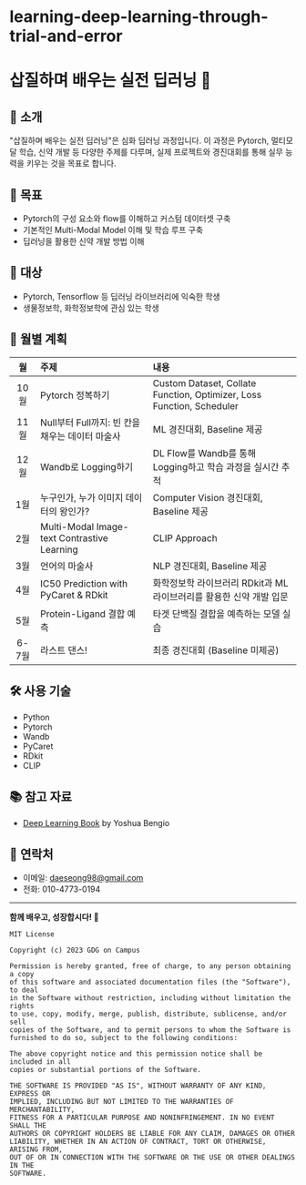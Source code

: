 # learning-deep-learning-through-trial-and-error


# 삽질하며 배우는 실전 딥러닝 🚀

## 🌟 소개

"삽질하며 배우는 실전 딥러닝"은 심화 딥러닝 과정입니다. 이 과정은 Pytorch, 멀티모달 학습, 신약 개발 등 다양한 주제를 다루며, 실제 프로젝트와 경진대회를 통해 실무 능력을 키우는 것을 목표로 합니다.

## 🎯 목표

- Pytorch의 구성 요소와 flow를 이해하고 커스텀 데이터셋 구축
- 기본적인 Multi-Modal Model 이해 및 학습 루프 구축
- 딥러닝을 활용한 신약 개발 방법 이해

## 👥 대상

- Pytorch, Tensorflow 등 딥러닝 라이브러리에 익숙한 학생
- 생물정보학, 화학정보학에 관심 있는 학생

## 📅 월별 계획

| 월 | 주제 | 내용 |
|:--:|:-----|:-----|
| 10월 | Pytorch 정복하기 | Custom Dataset, Collate Function, Optimizer, Loss Function, Scheduler |
| 11월 | Null부터 Full까지: 빈 칸을 채우는 데이터 마술사 | ML 경진대회, Baseline 제공 |
| 12월 | Wandb로 Logging하기 | DL Flow를 Wandb를 통해 Logging하고 학습 과정을 실시간 추적 |
| 1월 | 누구인가, 누가 이미지 데이터의 왕인가? | Computer Vision 경진대회, Baseline 제공 |
| 2월 | Multi-Modal Image-text Contrastive Learning | CLIP Approach |
| 3월 | 언어의 마술사 | NLP 경진대회, Baseline 제공 |
| 4월 | IC50 Prediction with PyCaret & RDkit | 화학정보학 라이브러리 RDkit과 ML 라이브러리를 활용한 신약 개발 입문 |
| 5월 | Protein-Ligand 결합 예측 | 타겟 단백질 결합을 예측하는 모델 실습 |
| 6-7월 | 라스트 댄스! | 최종 경진대회 (Baseline 미제공) |

## 🛠 사용 기술
- Python
- Pytorch
- Wandb
- PyCaret
- RDkit
- CLIP

## 📚 참고 자료

- [Deep Learning Book](https://www.deeplearningbook.org/) by Yoshua Bengio

## 💬 연락처

- 이메일: daeseong98@gmail.com
- 전화: 010-4773-0194

---

**함께 배우고, 성장합시다! 🚀**

```
MIT License

Copyright (c) 2023 GDG on Campus

Permission is hereby granted, free of charge, to any person obtaining a copy
of this software and associated documentation files (the "Software"), to deal
in the Software without restriction, including without limitation the rights
to use, copy, modify, merge, publish, distribute, sublicense, and/or sell
copies of the Software, and to permit persons to whom the Software is
furnished to do so, subject to the following conditions:

The above copyright notice and this permission notice shall be included in all
copies or substantial portions of the Software.

THE SOFTWARE IS PROVIDED "AS IS", WITHOUT WARRANTY OF ANY KIND, EXPRESS OR
IMPLIED, INCLUDING BUT NOT LIMITED TO THE WARRANTIES OF MERCHANTABILITY,
FITNESS FOR A PARTICULAR PURPOSE AND NONINFRINGEMENT. IN NO EVENT SHALL THE
AUTHORS OR COPYRIGHT HOLDERS BE LIABLE FOR ANY CLAIM, DAMAGES OR OTHER
LIABILITY, WHETHER IN AN ACTION OF CONTRACT, TORT OR OTHERWISE, ARISING FROM,
OUT OF OR IN CONNECTION WITH THE SOFTWARE OR THE USE OR OTHER DEALINGS IN THE
SOFTWARE.
```
